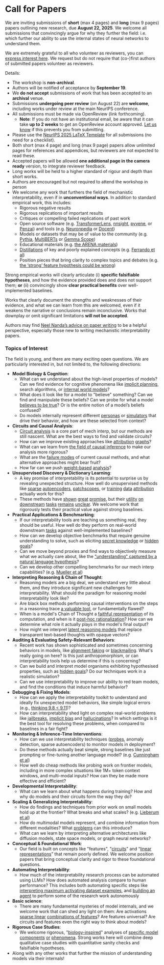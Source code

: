 # Call for Papers
We are inviting submissions of **short** (max 4 pages) and **long** (max 9 pages) papers outlining new research, due **August 22, 2025**. We welcome all submissions that convincingly argue for why they further the field: i.e. which further our ability to use the internal states of neural networks to understand them. 

We are extremely grateful to all who volunteer as reviewers, you can [express interest here](https://www.google.com/url?q=https://docs.google.com/forms/d/e/1FAIpQLSdiw1SJllzoTz_nqzDTzTOGb9DV3W_truQyh-WvYj_QGIi7Mg/viewform?usp%3Ddialog&sa=D&source=editors&ust=1753315654483568&usg=AOvVaw3C0bbjb5U78BQJqb_HQyg3). We request but do not require that (co-)first authors of submitted papers volunteer as reviewers. 

Details: 
* The workshop is **non-archival**.
* Authors will be notified of acceptance by **September 19**.
* We **do not accept** submissions of work that has been accepted to an **archival** venue.
* Submissions **undergoing peer review** (on August 22) are **welcome**, including works under review at the main NeurIPS conference.
* All submissions must be made via OpenReview (link forthcoming).
  * **Note**: If you do not have an institutional email, be aware that it can take **up to 2 weeks** to get an OpenReview account approved. [Let us know](mailto:neurips2025@mechinterpworkshop.com) if this prevents you from submitting.
* Please use the [NeurIPS 2025 LaTeX Template](https://www.google.com/url?q=https://media.neurips.cc/Conferences/NeurIPS2025/Styles.zip&sa=D&source=editors&ust=1753315654485870&usg=AOvVaw0WouqgNdyLFAgTDo8Lc4xy) for all submissions (no need for a checklist).
* Both short (max 4 page) and long (max 9 page) papers allow unlimited pages for references and appendices, but reviewers are not expected to read these.
* Accepted papers will be allowed **one additional page in the camera ready** version, to integrate reviewer feedback.
* Long works will be held to a higher standard of rigour and depth than short works.
* Authors are encouraged but not required to attend the workshop in person
* We welcome any work that furthers the field of mechanistic interpretability, even if in **unconventional ways**. In addition to standard empirical work, this includes:
  * Rigorous negative results
  * Rigorous replications of important results
  * Critiques or compelling failed replications of past work
  * Open source software (e.g. [TransformerLens](https://www.google.com/url?q=https://github.com/neelnanda-io/TransformerLens&sa=D&source=editors&ust=1753315654487174&usg=AOvVaw2-nm1XfkFA09Z8rq7P3ovm), [nnsight](https://www.google.com/url?q=https://github.com/ndif-team/nnsight&sa=D&source=editors&ust=1753315654487272&usg=AOvVaw1SVEriUBnfWONQ6R8EPJlD), [pyvene](https://www.google.com/url?q=https://github.com/stanfordnlp/pyvene/tree/main/pyvene/models/mlp&sa=D&source=editors&ust=1753315654487406&usg=AOvVaw1ydOBCQKqSUcCLgwP07HDP), or [Penzai](https://www.google.com/url?q=https://github.com/google-deepmind/penzai&sa=D&source=editors&ust=1753315654487590&usg=AOvVaw1FU3rxSGSpz6uZWwybgoKd)) and tools (e.g. [Neuronpedia](https://www.google.com/url?q=http://neuronpedia.org&sa=D&source=editors&ust=1753315654487684&usg=AOvVaw3464OaoY78_2M5Q1nmbzjm) or [Docent](https://www.google.com/url?q=https://transluce.org/introducing-docent&sa=D&source=editors&ust=1753315654487775&usg=AOvVaw3bODO_J3RTSZ3lJyFvdqre))
  * Models or datasets that may be of value to the community (e.g. [Pythia](https://www.google.com/url?q=https://arxiv.org/abs/2304.01373&sa=D&source=editors&ust=1753315654487974&usg=AOvVaw1eTlYgFEYgyDMCwml1UFYY), [MultiBERTs](https://www.google.com/url?q=https://arxiv.org/abs/2106.16163&sa=D&source=editors&ust=1753315654488054&usg=AOvVaw0zFzkhK2SVzzNXonuTSFVy) or [Gemma Scope](https://www.google.com/url?q=https://arxiv.org/abs/2408.05147&sa=D&source=editors&ust=1753315654488144&usg=AOvVaw017sOV4Uzk10qPkesgrpNB))
  * Educational materials (e.g. [the ARENA materials](https://www.google.com/url?q=https://arena3-chapter1-transformer-interp.streamlit.app/&sa=D&source=editors&ust=1753315654488349&usg=AOvVaw1o9O6qGGErK4kYjp0mDcJJ))
  * [Distillations](https://www.google.com/url?q=https://distill.pub/2017/research-debt/&sa=D&source=editors&ust=1753315654488473&usg=AOvVaw0NGjwEqE_uS7n41gdpzUud) of key and poorly explained concepts (e.g. [Ferrando et al](https://www.google.com/url?q=https://arxiv.org/abs/2405.00208&sa=D&source=editors&ust=1753315654488609&usg=AOvVaw1xmNgG6kSg-A8w3Ss4r3rX))
  * Position pieces that bring clarity to complex topics and debates (e.g. [the ‘strong’ feature hypothesis could be wrong](https://www.google.com/url?q=https://www.alignmentforum.org/posts/tojtPCCRpKLSHBdpn/the-strong-feature-hypothesis-could-be-wrong&sa=D&source=editors&ust=1753315654488930&usg=AOvVaw1gy50SefXCWvgRUueg0Wcx))

Strong empirical works will clearly articulate (i) **specific falsifiable hypotheses**, and how the evidence provided does and does not support them; **or** (ii) convincingly show **clear practical benefits** over well-implemented baselines. 

Works that clearly document the strengths and weaknesses of their evidence, and what we can learn from this are welcomed, even if it weakens the narrative or conclusions remain inconclusive. Works that downplay or omit significant limitations **will not be accepted**. 

Authors may find [Neel Nanda’s advice on paper writing](https://www.google.com/url?q=https://www.alignmentforum.org/posts/eJGptPbbFPZGLpjsp/highly-opinionated-advice-on-how-to-write-ml-papers&sa=D&source=editors&ust=1753315654490038&usg=AOvVaw36MgFzJSQG6ZNIO79T9bos) to be a helpful perspective, especially those new to writing mechanistic interpretability papers. 
### Topics of Interest
The field is young, and there are many exciting open questions. We are particularly interested in, but not limited to, the following directions: 
* **Model Biology & Cognition**:
  * What can we understand about the high-level properties of models? Can we find evidence for cognitive phenomena like [implicit planning](https://www.google.com/url?q=https://transformer-circuits.pub/2025/attribution-graphs/biology.html%23dives-poems&sa=D&source=editors&ust=1753315654490918&usg=AOvVaw1hkzuGh5sN-UHfEY9O_Zdn), search algorithms, or [internal world models](https://www.google.com/url?q=https://arxiv.org/abs/2210.13382&sa=D&source=editors&ust=1753315654491053&usg=AOvVaw1NqzSC5VMxl6YUfPr6U7Cp)?
  * What does it look like for a model to "believe" something? Can we find and manipulate these beliefs? Can we probe for what a model [believes to be true](https://www.google.com/url?q=https://arxiv.org/abs/2310.06824&sa=D&source=editors&ust=1753315654491430&usg=AOvVaw2Ibo8b4_Oy1jj78ENYIc6R)? Or is the entire notion of a model’s beliefs confused?
  * Do models internally represent different [personas](https://www.google.com/url?q=https://arxiv.org/abs/2406.12094&sa=D&source=editors&ust=1753315654491753&usg=AOvVaw3xhA-U7MiQ0J0x8t5-lrj7) or [simulators](https://www.google.com/url?q=https://www.nature.com/articles/s41586-023-06647-8&sa=D&source=editors&ust=1753315654491897&usg=AOvVaw2sbMRTO9fd9PAIqY3gLbwa) that drive their behavior, and how are these selected from context?
* **Circuits and Causal Analysis**:
  * [Circuit analysis](https://www.google.com/url?q=https://distill.pub/2020/circuits/zoom-in/&sa=D&source=editors&ust=1753315654492298&usg=AOvVaw2cEK2buN3KyxKDON5iuwFS) is a core part of mech interp, but our methods are still nascent. What are the best ways to find and validate circuits?
  * How can we improve existing approaches like [attribution](https://www.google.com/url?q=https://arxiv.org/abs/2406.11944&sa=D&source=editors&ust=1753315654492657&usg=AOvVaw3L2UbG3V8o3jzEkaQKvraZ) [graphs](https://www.google.com/url?q=https://transformer-circuits.pub/2025/attribution-graphs/methods.html&sa=D&source=editors&ust=1753315654492785&usg=AOvVaw0lyH_ZNUSejy6HMRkORTP7)?
  * What can we learn from [the field of causal inference](https://www.google.com/url?q=https://arxiv.org/abs/2407.04690&sa=D&source=editors&ust=1753315654492971&usg=AOvVaw1CSciqIsJGkOLeIMNxCFOB) to make our analysis more rigorous?
  * What are the [failure modes](https://www.google.com/url?q=https://arxiv.org/abs/2307.15771&sa=D&source=editors&ust=1753315654493156&usg=AOvVaw0Ea74gRXgZ--gc3LNgQ2UF) of current causal methods, and what alternative approaches might bear fruit?
  * How far can we push [weight-based](https://www.google.com/url?q=https://arxiv.org/abs/2301.05217&sa=D&source=editors&ust=1753315654493410&usg=AOvVaw3R_tmqjK0o210sR0iCo_4-) [analysis](https://www.google.com/url?q=https://arxiv.org/abs/2410.08417&sa=D&source=editors&ust=1753315654493497&usg=AOvVaw2_d87yJfLkD4upIFgoaC1J)?
* **Unsupervised Discovery & Dictionary Learning**:
  * A key promise of interpretability is its potential to surprise us by revealing unexpected structure. How well do unsupervised methods like [sparse](https://www.google.com/url?q=https://arxiv.org/abs/2103.15949&sa=D&source=editors&ust=1753315654493873&usg=AOvVaw3AtugJ21CpEiUUzPIIKZx5) [autoencoders](https://www.google.com/url?q=https://transformer-circuits.pub/2023/monosemantic-features&sa=D&source=editors&ust=1753315654493994&usg=AOvVaw26M--SstMLy3GLSOSCiVoE), [patch](https://www.google.com/url?q=https://arxiv.org/abs/2401.06102&sa=D&source=editors&ust=1753315654494069&usg=AOvVaw0VyjrBwqcqntaihL4Xe450)[scopes](https://www.google.com/url?q=https://arxiv.org/abs/2403.10949v2&sa=D&source=editors&ust=1753315654494123&usg=AOvVaw0C2gJCEZjjsP0LO7l23jSB), or [training](https://www.google.com/url?q=https://proceedings.mlr.press/v70/koh17a?ref%3Dhttps://githubhelp.com&sa=D&source=editors&ust=1753315654494210&usg=AOvVaw0cCKiqfS3_wXYJdKe_pUp5) [data](https://www.google.com/url?q=https://arxiv.org/abs/2308.03296&sa=D&source=editors&ust=1753315654494288&usg=AOvVaw3P69NNJGnJSn2ptwMdpUKX) [attribution](https://www.google.com/url?q=https://arxiv.org/abs/2205.11482&sa=D&source=editors&ust=1753315654494368&usg=AOvVaw1UY6bGAMU-hEv-OK2kq0cU) actually work for this?
  * These methods have [shown](https://www.google.com/url?q=https://transformer-circuits.pub/2024/scaling-monosemanticity/index.html&sa=D&source=editors&ust=1753315654494570&usg=AOvVaw1ELJgwUuziD7EOZY71FF9G) [great](https://www.google.com/url?q=https://transformer-circuits.pub/2025/attribution-graphs/biology.html&sa=D&source=editors&ust=1753315654494677&usg=AOvVaw3FEBefqjMwynuLZ5urgUfP) [promise](https://www.google.com/url?q=https://arxiv.org/abs/2503.10965&sa=D&source=editors&ust=1753315654494761&usg=AOvVaw1BxQYfUQFlMs9K50dxEkUP), but their [utility](https://www.google.com/url?q=https://arxiv.org/abs/2502.16681&sa=D&source=editors&ust=1753315654494900&usg=AOvVaw3Orrxb3A9UMyGME8vBuXwA) [on](https://www.google.com/url?q=https://www.tilderesearch.com/blog/sieve&sa=D&source=editors&ust=1753315654495039&usg=AOvVaw18jXEFvNGeAZiUE0KQOczM) [downstream](https://www.google.com/url?q=https://arxiv.org/abs/2501.17148&sa=D&source=editors&ust=1753315654495188&usg=AOvVaw3LJU-2JrUxN4668-DxTs5W) [tasks](https://www.google.com/url?q=https://transformer-circuits.pub/2024/features-as-classifiers/index.html&sa=D&source=editors&ust=1753315654495346&usg=AOvVaw3TnYRU4ey-7_ftcWEhnrLJ) [remains](https://www.google.com/url?q=https://arxiv.org/abs/2502.04382&sa=D&source=editors&ust=1753315654495482&usg=AOvVaw3vRB_cC8IB2hgVaaCmvScz) [unclear](https://www.google.com/url?q=https://www.alignmentforum.org/posts/4uXCAJNuPKtKBsi28/negative-results-for-saes-on-downstream-tasks&sa=D&source=editors&ust=1753315654495658&usg=AOvVaw2inusco_cMVsq2nqBpEcoY). We welcome work that rigorously tests their practical value against strong baselines.
* **Practical Applications & Benchmarking**:
  * If our interpretability tools are teaching us something real, they should be useful. How well do they perform on real-world downstream [tasks](https://www.google.com/url?q=https://www.lesswrong.com/posts/wGRnzCFcowRCrpX4Y/downstream-applications-as-validation-of-interpretability&sa=D&source=editors&ust=1753315654496474&usg=AOvVaw1U1rRMS6fdKpn6efdoZZ_4) against well-implemented baselines?
  * How can we develop objective benchmarks that require genuine understanding to solve, such as eliciting [secret knowledge](https://www.google.com/url?q=https://arxiv.org/abs/2505.14352&sa=D&source=editors&ust=1753315654496901&usg=AOvVaw335HVe2xmDw-BK8TvZYYkq) or [hidden goals](https://www.google.com/url?q=https://arxiv.org/abs/2503.10965&sa=D&source=editors&ust=1753315654496992&usg=AOvVaw0o2l3HmXcijhaJeGQXBKZI)?
  * Can we move beyond proxies and find ways to objectively measure what we actually care about, like the ["understanding" captured by a natural language hypothesis](https://www.google.com/url?q=https://arxiv.org/abs/2502.04382&sa=D&source=editors&ust=1753315654497254&usg=AOvVaw2f2lF9zJWlIfh4QoH3_qf7)?
  * Can we develop other compelling benchmarks for our mech interp capabilities? (e.g. [Mueller et al](https://www.google.com/url?q=https://arxiv.org/abs/2504.13151&sa=D&source=editors&ust=1753315654497466&usg=AOvVaw0IrdAX9gISf8rwaNjHWfb8))
* **Interpreting Reasoning & Chain of Thought**:
  * Reasoning models are a big deal, we understand very little about them, and they introduce significant new challenges for interpretability. What should the paradigm for reasoning model interpretability look like?
  * Are black box methods performing causal interventions on the steps in a reasoning trace [a valuable tool](https://www.google.com/url?q=https://arxiv.org/abs/2506.19143&sa=D&source=editors&ust=1753315654498013&usg=AOvVaw00pr2nxGG523qaVTrBIHO1), or fundamentally flawed?
  * When is a model's Chain of Thought a [faithful representation](https://www.google.com/url?q=https://arxiv.org/abs/2305.04388&sa=D&source=editors&ust=1753315654498205&usg=AOvVaw0OEMXNOf9xTviNjkdra7zT) of its computation, and when is it [post-hoc rationalization](https://www.google.com/url?q=https://arxiv.org/abs/2503.08679&sa=D&source=editors&ust=1753315654498332&usg=AOvVaw1W4Nh6_HjpRflE0FCQiK9E)? How can we determine what role it actually plays in the model's final output?
  * How might we interpret [latent reasoning models](https://www.google.com/url?q=https://arxiv.org/abs/2412.06769&sa=D&source=editors&ust=1753315654498663&usg=AOvVaw3kEDmMsN9dYy71wNHRiuwV) that replace transparent text-based thoughts with opaque vectors?
* **Auditing & Evaluating Safety-Relevant Behaviors**:
  * Recent work has shown sophisticated and sometimes concerning behaviors in models, like [alignment faking](https://www.google.com/url?q=https://arxiv.org/abs/2412.14093&sa=D&source=editors&ust=1753315654499189&usg=AOvVaw3TFvhwVMbdxoW1jLv_MPQn) or [blackmailing](https://www.google.com/url?q=https://www.anthropic.com/research/agentic-misalignment&sa=D&source=editors&ust=1753315654499283&usg=AOvVaw3GDGcqJCqLRN1fqULPCQub). What's really going on here? Is this just anthropomorphism, or can interpretability tools help us determine if this is concerning?
  * Can we build and interpret model organisms exhibiting hypothesised properties, such as [hidden goals](https://www.google.com/url?q=https://arxiv.org/abs/2503.10965&sa=D&source=editors&ust=1753315654499616&usg=AOvVaw2XQnFYJ1iH_Zd7bhjOuMfi)? Do our techniques work in a realistic simulation?
  * Can we use interpretability to improve our ability to red team models, and find the conditions that induce harmful behavior?
* **Debugging & Fixing Models**:
  * How can we apply the interpretability toolkit to understand and ideally fix unexpected model behaviors, like simple logical errors (e.g., [thinking 9.8 < 9.11](https://www.google.com/url?q=https://transluce.org/observability-interface&sa=D&source=editors&ust=1753315654500182&usg=AOvVaw0j71zhJXQUIsV0SvAsi-wC))?
  * How can interpretability shed light on complex real-world problems like [jailbreaks](https://www.google.com/url?q=https://transformer-circuits.pub/2025/attribution-graphs/biology.html%23dives-jailbreak&sa=D&source=editors&ust=1753315654500397&usg=AOvVaw117CyJzwS1O7ZNUbELmYlB), [implicit bias](https://www.google.com/url?q=https://arxiv.org/abs/2506.10922&sa=D&source=editors&ust=1753315654500490&usg=AOvVaw0fGg1hB3v4nX2KmaHqMPxx) and [hallucinations](https://www.google.com/url?q=https://arxiv.org/abs/2411.14257&sa=D&source=editors&ust=1753315654500569&usg=AOvVaw3ncbhSEjOSxuSuFQFUl5RZ)? In which settings is it the best tool for resolving these problems, when compared to baselines in a fair fight?
* **Monitoring & Inference-Time Interventions**:
  * How can we use interpretability techniques ([probes](https://www.google.com/url?q=https://arxiv.org/abs/2102.12452&sa=D&source=editors&ust=1753315654500965&usg=AOvVaw0z5M8eyzSjcP7KPgAN3tlM), anomaly detection, sparse autoencoders) to monitor models in deployment?
  * Do these methods actually beat simple, strong baselines like just prompting or fine-tuning another language model? (e.g. [Cunningham et al](https://www.google.com/url?q=https://alignment.anthropic.com/2025/cheap-monitors/&sa=D&source=editors&ust=1753315654501282&usg=AOvVaw3uvuB7pZgf0CcQfpaIFEJF))
  * How well do cheap methods like probing work on frontier models, including in more complex situations like 1M+ token context windows, and multi-modal inputs? How can they be made more effective and efficient?
* **Developmental Interpretability**:
  * What can we learn about what happens during training? How and why do models and their circuits form the way they do?
* **Scaling & Generalizing Interpretability**:
  * How do findings and techniques from prior work on small models hold up at the frontier? What breaks and what scales? (e.g. [Lieberum et al](https://www.google.com/url?q=https://arxiv.org/abs/2307.09458&sa=D&source=editors&ust=1753315654502312&usg=AOvVaw3yhuJMHADpg3Pz2WtGG-3r))
  * How do multimodal models represent, and combine information from different modalities? What [problems](https://www.google.com/url?q=https://openreview.net/pdf?id%3DVUhRdZp8ke&sa=D&source=editors&ust=1753315654502609&usg=AOvVaw2jtXY5wWF5mEjvSDA13hrY) can this introduce?
  * What can we learn by interpreting alternative architectures like diffusion models, state space models, or graph neural networks?
* **Conceptual & Foundational Work**:
  * Our field is built on concepts like "features", "[circuits](https://www.google.com/url?q=https://distill.pub/2020/circuits/zoom-in/&sa=D&source=editors&ust=1753315654503163&usg=AOvVaw19lTMLfenNcVjEyO9uDypz)" and “[linear representations](https://www.google.com/url?q=https://transformer-circuits.pub/2024/july-update/index.html%23linear-representations&sa=D&source=editors&ust=1753315654503311&usg=AOvVaw1NB-ceW1GIHPTVsJNEVHR_)” that remain poorly defined. We welcome position papers that bring conceptual clarity and rigor to these foundational questions.
* **Automating Interpretability**:
  * How much of the interpretability research process can be automated using LLMs? How does automated analysis compare to human performance? This includes both automating specific steps like [interpreting maximum activating dataset examples](https://www.google.com/url?q=https://openaipublic.blob.core.windows.net/neuron-explainer/paper/index.html&sa=D&source=editors&ust=1753315654504027&usg=AOvVaw3e2PkZUjI-BzXYkA91By9_), and [building an agent](https://www.google.com/url?q=https://arxiv.org/abs/2404.14394&sa=D&source=editors&ust=1753315654504169&usg=AOvVaw1zVLvkKC0nnxFCQ8EhI_yL) to perform some of the research work autonomously
* **Basic science**:
  * There are many fundamental mysteries of model internals, and we welcome work that can shed any light on them: Are activations [sparse linear](https://www.google.com/url?q=https://arxiv.org/abs/1601.03764&sa=D&source=editors&ust=1753315654504752&usg=AOvVaw2ko69CcFDZPVxplpfqWKKj) [combinations of features](https://www.google.com/url?q=https://transformer-circuits.pub/2022/toy_model/index.html&sa=D&source=editors&ust=1753315654504962&usg=AOvVaw1-HI7DHD3OmxwkqWrm5Hnk)? Are features universal? Are circuits and features even the right way to think about models?
* **Rigorous Case Studies**:
  * We welcome rigorous, "[biology-inspired](https://www.google.com/url?q=https://distill.pub/2020/circuits/curve-circuits/&sa=D&source=editors&ust=1753315654505464&usg=AOvVaw0xRAB2MHKWF7xm59xDJOWv)" analyses of [specific model](https://www.google.com/url?q=https://arxiv.org/abs/2310.04625&sa=D&source=editors&ust=1753315654505572&usg=AOvVaw0gA4WGy6R9vHUwUSWowiZx) [components](https://www.google.com/url?q=https://transformer-circuits.pub/2024/scaling-monosemanticity/index.html&sa=D&source=editors&ust=1753315654505677&usg=AOvVaw2wFKbf6VAIy8X3RN4iw8h3) [or](https://www.google.com/url?q=https://arxiv.org/abs/2305.01610&sa=D&source=editors&ust=1753315654505775&usg=AOvVaw1K23bPjt5zJ-d4NrBASb13) [phenomena](https://www.google.com/url?q=https://arxiv.org/abs/2306.09346&sa=D&source=editors&ust=1753315654505849&usg=AOvVaw2NZEyv7DbNasuqj6Hut86F). Strong works here will combine deep qualitative case studies with quantitative sanity checks and falsifiable hypotheses.
* Along with any other works that further the mission of understanding models via their internals!